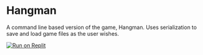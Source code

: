 # Hangman

A command line based version of the game, Hangman.
Uses serialization to save and load game files as the user wishes.

[![Run on Replit](https://replit.com/badge/github/Grayvox/tic-tac-toe)](https://replit.com/@grayvox/hangman)
